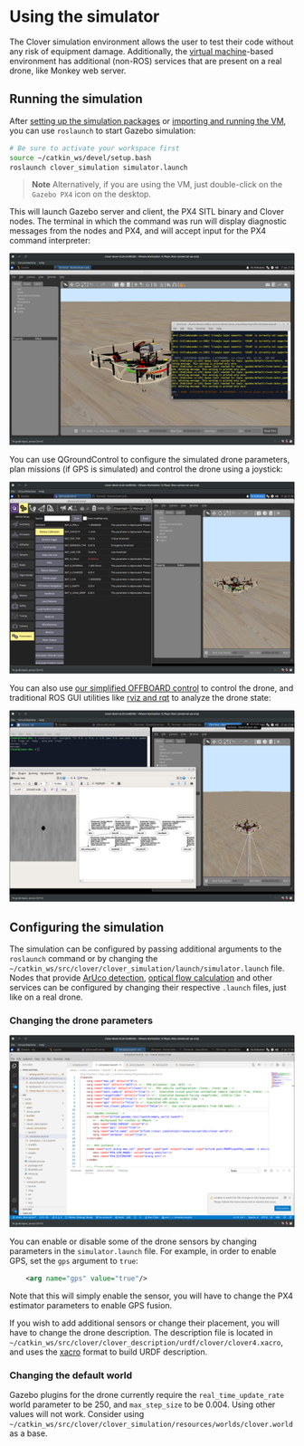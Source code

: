 # Using the simulator

The Clover simulation environment allows the user to test their code without any risk of equipment damage. Additionally, the [virtual machine](simulation_setup_vm.md)-based environment has additional (non-ROS) services that are present on a real drone, like Monkey web server.

## Running the simulation

After [setting up the simulation packages](simulation_setup_native.md) or [importing and running the VM](simulation_setup_vm.md), you can use `roslaunch` to start Gazebo simulation:

```bash
# Be sure to activate your workspace first
source ~/catkin_ws/devel/setup.bash
roslaunch clover_simulation simulator.launch
```

> **Note** Alternatively, if you are using the VM, just double-click on the `Gazebo PX4` icon on the desktop.

This will launch Gazebo server and client, the PX4 SITL binary and Clover nodes. The terminal in which the command was run will display diagnostic messages from the nodes and PX4, and will accept input for the PX4 command interpreter:

![Gazebo simulation screenshot](../assets/simulation_usage/01_running_gazebo.png)

You can use QGroundControl to configure the simulated drone parameters, plan missions (if GPS is simulated) and control the drone using a joystick:

![Gazebo and QGC](../assets/simulation_usage/02_gazebo_qgc.png)

You can also use [our simplified OFFBOARD control](simple_offboard.md) to control the drone, and traditional ROS GUI utilities like [rviz and rqt](rviz.md) to analyze the drone state:

![Gazebo and RQT](../assets/simulation_usage/03_gazebo_rqt.png)

## Configuring the simulation

The simulation can be configured by passing additional arguments to the `roslaunch` command or by changing the `~/catkin_ws/src/clover/clover_simulation/launch/simulator.launch` file. Nodes that provide [ArUco detection](aruco.md), [optical flow calculation](optical_flow.md) and other services can be configured by changing their respective `.launch` files, just like on a real drone.

### Changing the drone parameters

![vscode with simulator.launch open](../assets/simulation_usage/04_vscode_config.png)

You can enable or disable some of the drone sensors by changing parameters in the `simulator.launch` file. For example, in order to enable GPS, set the `gps` argument to `true`:

```xml
    <arg name="gps" value="true"/>
```

Note that this will simply enable the sensor, you will have to change the PX4 estimator parameters to enable GPS fusion.

If you wish to add additional sensors or change their placement, you will have to change the drone description. The description file is located in `~/catkin_ws/src/clover/clover_description/urdf/clover/clover4.xacro`, and uses the [xacro](http://wiki.ros.org/xacro) format to build URDF description.

### Changing the default world

Gazebo plugins for the drone currently require the `real_time_update_rate` world parameter to be 250, and `max_step_size` to be 0.004. Using other values will not work. Consider using `~/catkin_ws/src/clover/clover_simulation/resources/worlds/clover.world` as a base.
